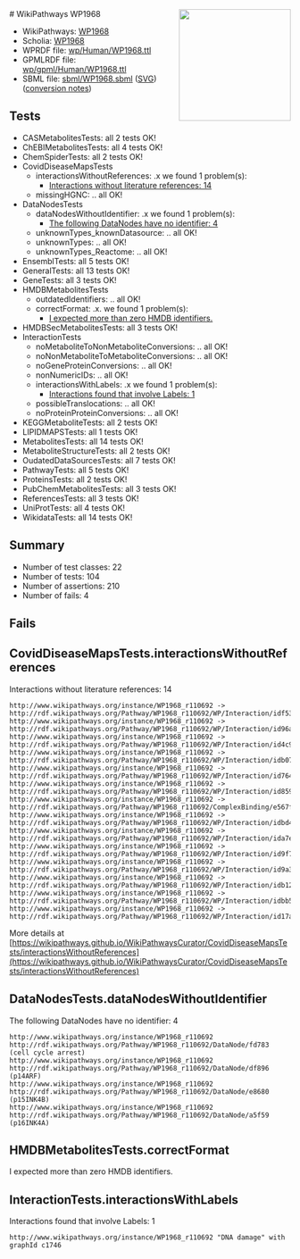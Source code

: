 <img style="float: right; width: 200px" src="../logo.png" />
# WikiPathways WP1968

* WikiPathways: [WP1968](https://identifiers.org/wikipathways:WP1968)
* Scholia: [WP1968](https://scholia.toolforge.org/wikipathways/WP1968)
* WPRDF file: [wp/Human/WP1968.ttl](../wp/Human/WP1968.ttl)
* GPMLRDF file: [wp/gpml/Human/WP1968.ttl](../wp/gpml/Human/WP1968.ttl)
* SBML file: [sbml/WP1968.sbml](../sbml/WP1968.sbml) ([SVG](../sbml/WP1968.svg)) ([conversion notes](../sbml/WP1968.txt))

## Tests
* CASMetabolitesTests: all 2 tests OK!
* ChEBIMetabolitesTests: all 4 tests OK!
* ChemSpiderTests: all 2 tests OK!
* CovidDiseaseMapsTests
    * interactionsWithoutReferences: .x we found 1 problem(s):
        * [Interactions without literature references: 14](#9701cce5)
    * missingHGNC: .. all OK!
* DataNodesTests
    * dataNodesWithoutIdentifier: .x we found 1 problem(s):
        * [The following DataNodes have no identifier: 4](#d2d32fa3)
    * unknownTypes_knownDatasource: .. all OK!
    * unknownTypes: .. all OK!
    * unknownTypes_Reactome: .. all OK!
* EnsemblTests: all 5 tests OK!
* GeneralTests: all 13 tests OK!
* GeneTests: all 3 tests OK!
* HMDBMetabolitesTests
    * outdatedIdentifiers: .. all OK!
    * correctFormat: .x. we found 1 problem(s):
        * [I expected more than zero HMDB identifiers.](#ad154c1e)
* HMDBSecMetabolitesTests: all 3 tests OK!
* InteractionTests
    * noMetaboliteToNonMetaboliteConversions: .. all OK!
    * noNonMetaboliteToMetaboliteConversions: .. all OK!
    * noGeneProteinConversions: .. all OK!
    * nonNumericIDs: .. all OK!
    * interactionsWithLabels: .x we found 1 problem(s):
        * [Interactions found that involve Labels: 1](#630d2678)
    * possibleTranslocations: .. all OK!
    * noProteinProteinConversions: .. all OK!
* KEGGMetaboliteTests: all 2 tests OK!
* LIPIDMAPSTests: all 1 tests OK!
* MetabolitesTests: all 14 tests OK!
* MetaboliteStructureTests: all 2 tests OK!
* OudatedDataSourcesTests: all 7 tests OK!
* PathwayTests: all 5 tests OK!
* ProteinsTests: all 2 tests OK!
* PubChemMetabolitesTests: all 3 tests OK!
* ReferencesTests: all 3 tests OK!
* UniProtTests: all 4 tests OK!
* WikidataTests: all 14 tests OK!


## Summary

* Number of test classes: 22
* Number of tests: 104
* Number of assertions: 210
* Number of fails: 4

## Fails

<a name="9701cce5" />

## CovidDiseaseMapsTests.interactionsWithoutReferences

Interactions without literature references: 14
```
http://www.wikipathways.org/instance/WP1968_r110692 -> http://rdf.wikipathways.org/Pathway/WP1968_r110692/WP/Interaction/idf5363164
http://www.wikipathways.org/instance/WP1968_r110692 -> http://rdf.wikipathways.org/Pathway/WP1968_r110692/WP/Interaction/id96abc26d
http://www.wikipathways.org/instance/WP1968_r110692 -> http://rdf.wikipathways.org/Pathway/WP1968_r110692/WP/Interaction/id4c9ced23
http://www.wikipathways.org/instance/WP1968_r110692 -> http://rdf.wikipathways.org/Pathway/WP1968_r110692/WP/Interaction/idb0764286
http://www.wikipathways.org/instance/WP1968_r110692 -> http://rdf.wikipathways.org/Pathway/WP1968_r110692/WP/Interaction/id76466e9e
http://www.wikipathways.org/instance/WP1968_r110692 -> http://rdf.wikipathways.org/Pathway/WP1968_r110692/WP/Interaction/id859d706f
http://www.wikipathways.org/instance/WP1968_r110692 -> http://rdf.wikipathways.org/Pathway/WP1968_r110692/ComplexBinding/e567f
http://www.wikipathways.org/instance/WP1968_r110692 -> http://rdf.wikipathways.org/Pathway/WP1968_r110692/WP/Interaction/idbd43c059
http://www.wikipathways.org/instance/WP1968_r110692 -> http://rdf.wikipathways.org/Pathway/WP1968_r110692/WP/Interaction/ida7e3b3dc
http://www.wikipathways.org/instance/WP1968_r110692 -> http://rdf.wikipathways.org/Pathway/WP1968_r110692/WP/Interaction/id9f74f43b
http://www.wikipathways.org/instance/WP1968_r110692 -> http://rdf.wikipathways.org/Pathway/WP1968_r110692/WP/Interaction/id9a31d9a9
http://www.wikipathways.org/instance/WP1968_r110692 -> http://rdf.wikipathways.org/Pathway/WP1968_r110692/WP/Interaction/idb1251f44
http://www.wikipathways.org/instance/WP1968_r110692 -> http://rdf.wikipathways.org/Pathway/WP1968_r110692/WP/Interaction/idbb5c3a2c
http://www.wikipathways.org/instance/WP1968_r110692 -> http://rdf.wikipathways.org/Pathway/WP1968_r110692/WP/Interaction/id17abaf4f
```

More details at [https://wikipathways.github.io/WikiPathwaysCurator/CovidDiseaseMapsTests/interactionsWithoutReferences](https://wikipathways.github.io/WikiPathwaysCurator/CovidDiseaseMapsTests/interactionsWithoutReferences)

<a name="d2d32fa3" />

## DataNodesTests.dataNodesWithoutIdentifier

The following DataNodes have no identifier: 4
```
http://www.wikipathways.org/instance/WP1968_r110692 http://rdf.wikipathways.org/Pathway/WP1968_r110692/DataNode/fd783 (cell cycle arrest)
http://www.wikipathways.org/instance/WP1968_r110692 http://rdf.wikipathways.org/Pathway/WP1968_r110692/DataNode/df896 (p14ARF)
http://www.wikipathways.org/instance/WP1968_r110692 http://rdf.wikipathways.org/Pathway/WP1968_r110692/DataNode/e8680 (p15INK4B)
http://www.wikipathways.org/instance/WP1968_r110692 http://rdf.wikipathways.org/Pathway/WP1968_r110692/DataNode/a5f59 (p16INK4A)
```

<a name="ad154c1e" />

## HMDBMetabolitesTests.correctFormat

I expected more than zero HMDB identifiers.
<a name="630d2678" />

## InteractionTests.interactionsWithLabels

Interactions found that involve Labels: 1
```
http://www.wikipathways.org/instance/WP1968_r110692 "DNA damage" with graphId c1746
```

